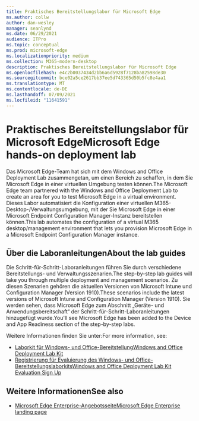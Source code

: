 ```yaml
---
title: Praktisches Bereitstellungslabor für Microsoft Edge
ms.author: collw
author: dan-wesley
manager: seanlynd
ms.date: 06/29/2021
audience: ITPro
ms.topic: conceptual
ms.prod: microsoft-edge
ms.localizationpriority: medium
ms.collection: M365-modern-desktop
description: Praktisches Bereitstellungslabor für Microsoft Edge
ms.openlocfilehash: e4c2b0037434d2bb6a6d5928f7128ba82598de30
ms.sourcegitcommit: bce02a5ce2617bb37ee5d743365d50b5fc8e4aa1
ms.translationtype: MT
ms.contentlocale: de-DE
ms.lasthandoff: 07/09/2021
ms.locfileid: "11641591"
---
```

# <a name="microsoft-edge-hands-on-deployment-lab"></a><span data-ttu-id="00680-103">Praktisches Bereitstellungslabor für Microsoft Edge</span><span class="sxs-lookup"><span data-stu-id="00680-103">Microsoft Edge hands-on deployment lab</span></span>

<span data-ttu-id="00680-104">Das Microsoft Edge-Team hat sich mit dem Windows and Office Deployment Lab zusammengetan, um einen Bereich zu schaffen, in dem Sie Microsoft Edge in einer virtuellen Umgebung testen können.</span><span class="sxs-lookup"><span data-stu-id="00680-104">The Microsoft Edge team partnered with the Windows and Office Deployment Lab to create an area for you to test Microsoft Edge in a virtual environment.</span></span> <span data-ttu-id="00680-105">Dieses Labor automatisiert die Konfiguration einer virtuellen M365-Desktop-/Verwaltungsumgebung, mit der Sie Microsoft Edge in einer Microsoft Endpoint Configuration Manager-Instanz bereitstellen können.</span><span class="sxs-lookup"><span data-stu-id="00680-105">This lab automates the configuration of a virtual M365 desktop/management environment that lets you provision Microsoft Edge in a Microsoft Endpoint Configuration Manager instance.</span></span>

## <a name="about-the-lab-guides"></a><span data-ttu-id="00680-106">Über die Laboranleitungen</span><span class="sxs-lookup"><span data-stu-id="00680-106">About the lab guides</span></span>

<span data-ttu-id="00680-107">Die Schritt-für-Schritt-Laboranleitungen führen Sie durch verschiedene Bereitstellungs- und Verwaltungsszenarien.</span><span class="sxs-lookup"><span data-stu-id="00680-107">The step-by-step lab guides will take you through multiple deployment and management scenarios.</span></span> <span data-ttu-id="00680-108">Zu diesen Szenarien gehören die aktuellen Versionen von Microsoft Intune und Configuration Manager (Version 1910).</span><span class="sxs-lookup"><span data-stu-id="00680-108">These scenarios include the latest versions of Microsoft Intune and Configuration Manager (Version 1910).</span></span> <span data-ttu-id="00680-109">Sie werden sehen, dass Microsoft Edge zum Abschnitt „Geräte- und Anwendungsbereitschaft“ der Schritt-für-Schritt-Laboranleitungen hinzugefügt wurde.</span><span class="sxs-lookup"><span data-stu-id="00680-109">You'll see Microsoft Edge has been added to the Device and App Readiness section of the step-by-step labs.</span></span>

<span data-ttu-id="00680-110">Weitere Informationen finden Sie unter:</span><span class="sxs-lookup"><span data-stu-id="00680-110">For more information, see:</span></span>

- [<span data-ttu-id="00680-111">Laborkit für Windows- und Office-Bereitstellung</span><span class="sxs-lookup"><span data-stu-id="00680-111">Windows and Office Deployment Lab Kit</span></span>](/microsoft-365/enterprise/modern-desktop-deployment-and-management-lab?view=o365-worldwide)
- [<span data-ttu-id="00680-112">Registrierung für Evaluierung des Windows- und Office-Bereitstellungslaborkits</span><span class="sxs-lookup"><span data-stu-id="00680-112">Windows and Office Deployment Lab Kit Evaluation Sign Up</span></span>](https://www.microsoft.com/evalcenter/evaluate-lab-kit)

## <a name="see-also"></a><span data-ttu-id="00680-113">Weitere Informationen</span><span class="sxs-lookup"><span data-stu-id="00680-113">See also</span></span>

- [<span data-ttu-id="00680-114">Microsoft Edge Enterprise-Angebotsseite</span><span class="sxs-lookup"><span data-stu-id="00680-114">Microsoft Edge Enterprise landing page</span></span>](https://aka.ms/EdgeEnterprise)
